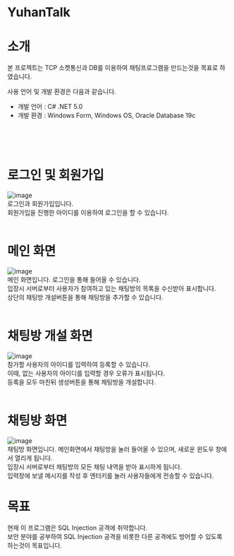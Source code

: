 # YuhanTalk

# 소개
본 프로젝트는 TCP 소켓통신과 DB를 이용하여 채팅프로그램을 만드는것을 목표로 하였습니다.

사용 언어 및 개발 환경은 다음과 같습니다.

* 개발 언어 : C# .NET 5.0
* 개발 환경 : Windows Form, Windows OS, Oracle Database 19c

<br><br><br>

# 로그인 및 회원가입
![image](https://user-images.githubusercontent.com/80028960/206930479-a6b6294a-a279-4924-879f-950c2df4bf69.png)
<br>
로그인과 회원가입입니다.<br>
회원가입을 진행한 아이디를 이용하여 로그인을 할 수 있습니다.<br>
<br>

# 메인 화면
![image](https://user-images.githubusercontent.com/80028960/206930569-3376786a-e252-42ca-a8dd-0a73f48f5c8e.png)
<br>
메인 화면입니다. 로그인을 통해 들어올 수 있습니다. <br>
입장시 서버로부터 사용자가 참여하고 있는 채팅방의 목록을 수신받아 표시합니다.<br>
상단의 채팅방 개설버튼을 통해 채팅방을 추가할 수 있습니다.<br>
<br>

# 채팅방 개설 화면
![image](https://user-images.githubusercontent.com/80028960/206930898-6215187d-4edd-4075-a10d-22622ed3374a.png)
<br>
참가할 사용자의 아이디를 입력하여 등록할 수 있습니다. <br>
이때, 없는 사용자의 아이디를 입력할 경우 오류가 표시됩니다.<br>
등록을 모두 마친뒤 생성버튼을 통해 채팅방을 개설합니다.<br>
<br>

# 채팅방 화면
![image](https://user-images.githubusercontent.com/80028960/206930445-14d50380-bc4d-4263-802d-5bb67c2514c1.png)
<br>
채팅방 화면입니다. 메인화면에서 채팅방을 눌러 들어올 수 있으며, 새로운 윈도우 창에서 열리게 됩니다.<br>
입장시 서버로부터 채팅방의 모든 채팅 내역을 받아 표시하게 됩니다.<br>
입력창에 보낼 메시지를 작성 후 엔터키를 눌러 사용자들에게 전송할 수 있습니다.<br>


# 목표
현재 이 프로그램은 SQL Injection 공격에 취약합니다. <br>
보안 분야를 공부하여 SQL Injection 공격을 비롯한 다른 공격에도 방어할 수 있도록 하는것이 목표입니다.
